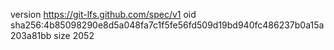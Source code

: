 version https://git-lfs.github.com/spec/v1
oid sha256:4b85098290e8d5a048fa7c1f5fe56fd509d19bd940fc486237b0a15a203a81bb
size 2052
